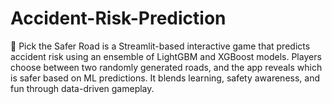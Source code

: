# Accident-Risk-Prediction
🚗 Pick the Safer Road is a Streamlit-based interactive game that predicts accident risk using an ensemble of LightGBM and XGBoost models. Players choose between two randomly generated roads, and the app reveals which is safer based on ML predictions. It blends learning, safety awareness, and fun through data-driven gameplay.
